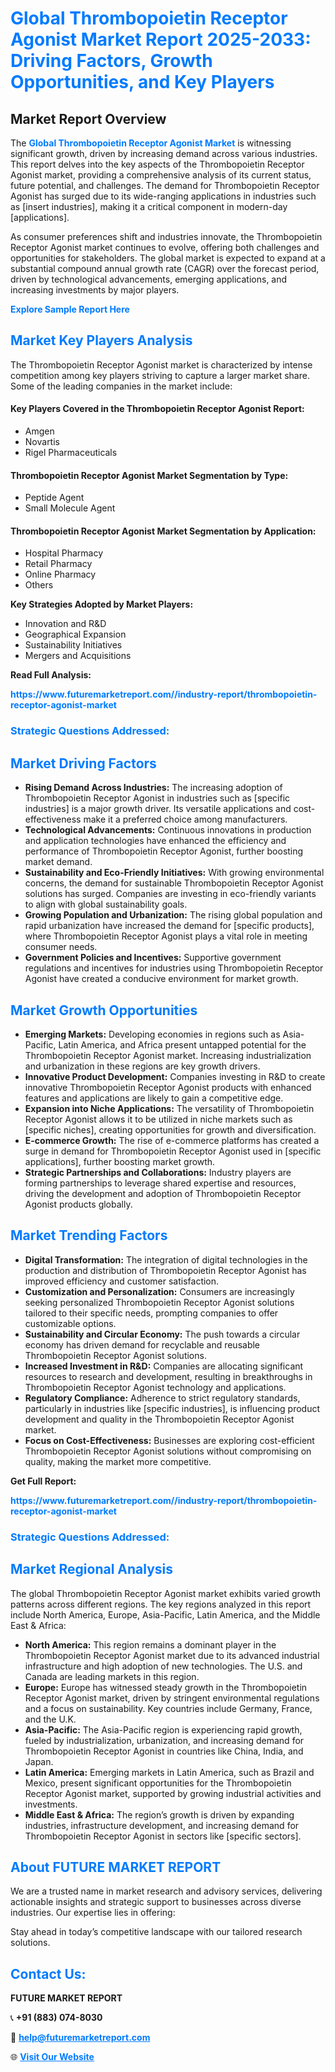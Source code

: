 <h1 style="color: #007BFF;">Global Thrombopoietin Receptor Agonist Market Report 2025-2033: Driving Factors, Growth Opportunities, and Key Players</h1>

<section id="overview">
<h2>Market Report Overview</h2>
<p>The <a href="https://www.futuremarketreport.com//industry-report/thrombopoietin-receptor-agonist-market" style="color: #007BFF; text-decoration: none;"><strong>Global Thrombopoietin Receptor Agonist Market</strong></a> is witnessing significant growth, driven by increasing demand across various industries. This report delves into the key aspects of the Thrombopoietin Receptor Agonist market, providing a comprehensive analysis of its current status, future potential, and challenges. The demand for Thrombopoietin Receptor Agonist has surged due to its wide-ranging applications in industries such as [insert industries], making it a critical component in modern-day [applications].</p>
<p>As consumer preferences shift and industries innovate, the Thrombopoietin Receptor Agonist market continues to evolve, offering both challenges and opportunities for stakeholders. The global market is expected to expand at a substantial compound annual growth rate (CAGR) over the forecast period, driven by technological advancements, emerging applications, and increasing investments by major players.</p>
</section>

<section id="overview">
<p><a href="https://www.futuremarketreport.com//request-sample/reportId=79474" style="color: #007BFF; text-decoration: none;"><strong>Explore Sample Report Here</strong></a></p>
</section>

<section id="key-players">
<h2 style="color: #007BFF;">Market Key Players Analysis</h2>
<p>The Thrombopoietin Receptor Agonist market is characterized by intense competition among key players striving to capture a larger market share. Some of the leading companies in the market include:</p>
<h4>Key Players Covered in the Thrombopoietin Receptor Agonist Report:</h4>
<ul><li>Amgen</li><li>Novartis</li><li>Rigel Pharmaceuticals</li></ul>
<h4>Thrombopoietin Receptor Agonist Market Segmentation by Type:</h4>
<ul><li>Peptide Agent</li><li>Small Molecule Agent</li></ul>

<h4>Thrombopoietin Receptor Agonist Market Segmentation by Application:</h4>
<ul><li>Hospital Pharmacy</li><li>Retail Pharmacy</li><li>Online Pharmacy</li><li>Others</li></ul>
<p><strong>Key Strategies Adopted by Market Players:</strong></p>
<ul>
<li>Innovation and R&D</li>
<li>Geographical Expansion</li>
<li>Sustainability Initiatives</li>
<li>Mergers and Acquisitions</li>
</ul>
</section>

<section>
<p><strong>Read Full Analysis: </strong></p><a href="https://www.futuremarketreport.com//industry-report/thrombopoietin-receptor-agonist-market" style="color: #007BFF; text-decoration: none;"><strong>https://www.futuremarketreport.com//industry-report/thrombopoietin-receptor-agonist-market</strong></a>
<h3 style="color: #007BFF;">Strategic Questions Addressed:</h3>
</section>

<section id="driving-factors">
<h2 style="color: #007BFF;">Market Driving Factors</h2>
<ul>
<li><strong>Rising Demand Across Industries:</strong> The increasing adoption of Thrombopoietin Receptor Agonist in industries such as [specific industries] is a major growth driver. Its versatile applications and cost-effectiveness make it a preferred choice among manufacturers.</li>
<li><strong>Technological Advancements:</strong> Continuous innovations in production and application technologies have enhanced the efficiency and performance of Thrombopoietin Receptor Agonist, further boosting market demand.</li>
<li><strong>Sustainability and Eco-Friendly Initiatives:</strong> With growing environmental concerns, the demand for sustainable Thrombopoietin Receptor Agonist solutions has surged. Companies are investing in eco-friendly variants to align with global sustainability goals.</li>
<li><strong>Growing Population and Urbanization:</strong> The rising global population and rapid urbanization have increased the demand for [specific products], where Thrombopoietin Receptor Agonist plays a vital role in meeting consumer needs.</li>
<li><strong>Government Policies and Incentives:</strong> Supportive government regulations and incentives for industries using Thrombopoietin Receptor Agonist have created a conducive environment for market growth.</li>
</ul>
</section>

<section id="growth-opportunities">
<h2 style="color: #007BFF;">Market Growth Opportunities</h2>
<ul>
<li><strong>Emerging Markets:</strong> Developing economies in regions such as Asia-Pacific, Latin America, and Africa present untapped potential for the Thrombopoietin Receptor Agonist market. Increasing industrialization and urbanization in these regions are key growth drivers.</li>
<li><strong>Innovative Product Development:</strong> Companies investing in R&D to create innovative Thrombopoietin Receptor Agonist products with enhanced features and applications are likely to gain a competitive edge.</li>
<li><strong>Expansion into Niche Applications:</strong> The versatility of Thrombopoietin Receptor Agonist allows it to be utilized in niche markets such as [specific niches], creating opportunities for growth and diversification.</li>
<li><strong>E-commerce Growth:</strong> The rise of e-commerce platforms has created a surge in demand for Thrombopoietin Receptor Agonist used in [specific applications], further boosting market growth.</li>
<li><strong>Strategic Partnerships and Collaborations:</strong> Industry players are forming partnerships to leverage shared expertise and resources, driving the development and adoption of Thrombopoietin Receptor Agonist products globally.</li>
</ul>
</section>

<section id="trending-factors">
<h2 style="color: #007BFF;">Market Trending Factors</h2>
<ul>
<li><strong>Digital Transformation:</strong> The integration of digital technologies in the production and distribution of Thrombopoietin Receptor Agonist has improved efficiency and customer satisfaction.</li>
<li><strong>Customization and Personalization:</strong> Consumers are increasingly seeking personalized Thrombopoietin Receptor Agonist solutions tailored to their specific needs, prompting companies to offer customizable options.</li>
<li><strong>Sustainability and Circular Economy:</strong> The push towards a circular economy has driven demand for recyclable and reusable Thrombopoietin Receptor Agonist solutions.</li>
<li><strong>Increased Investment in R&D:</strong> Companies are allocating significant resources to research and development, resulting in breakthroughs in Thrombopoietin Receptor Agonist technology and applications.</li>
<li><strong>Regulatory Compliance:</strong> Adherence to strict regulatory standards, particularly in industries like [specific industries], is influencing product development and quality in the Thrombopoietin Receptor Agonist market.</li>
<li><strong>Focus on Cost-Effectiveness:</strong> Businesses are exploring cost-efficient Thrombopoietin Receptor Agonist solutions without compromising on quality, making the market more competitive.</li>
</ul>
</section>

<section>
<p><strong>Get Full Report: </strong></p><a href="https://www.futuremarketreport.com//industry-report/thrombopoietin-receptor-agonist-market" style="color: #007BFF; text-decoration: none;"><strong>https://www.futuremarketreport.com//industry-report/thrombopoietin-receptor-agonist-market</strong></a>
<h3 style="color: #007BFF;">Strategic Questions Addressed:</h3>
</section>


<section id="regional-analysis">
<h2 style="color: #007BFF;">Market Regional Analysis</h2>
<p>The global Thrombopoietin Receptor Agonist market exhibits varied growth patterns across different regions. The key regions analyzed in this report include North America, Europe, Asia-Pacific, Latin America, and the Middle East & Africa:</p>
<ul>
<li><strong>North America:</strong> This region remains a dominant player in the Thrombopoietin Receptor Agonist market due to its advanced industrial infrastructure and high adoption of new technologies. The U.S. and Canada are leading markets in this region.</li>
<li><strong>Europe:</strong> Europe has witnessed steady growth in the Thrombopoietin Receptor Agonist market, driven by stringent environmental regulations and a focus on sustainability. Key countries include Germany, France, and the U.K.</li>
<li><strong>Asia-Pacific:</strong> The Asia-Pacific region is experiencing rapid growth, fueled by industrialization, urbanization, and increasing demand for Thrombopoietin Receptor Agonist in countries like China, India, and Japan.</li>
<li><strong>Latin America:</strong> Emerging markets in Latin America, such as Brazil and Mexico, present significant opportunities for the Thrombopoietin Receptor Agonist market, supported by growing industrial activities and investments.</li>
<li><strong>Middle East & Africa:</strong> The region’s growth is driven by expanding industries, infrastructure development, and increasing demand for Thrombopoietin Receptor Agonist in sectors like [specific sectors].</li>
</ul>
</section>

<footer>
<h2 style="color: #007BFF;">About FUTURE MARKET REPORT</h2>
<p>We are a trusted name in market research and advisory services, delivering actionable insights and strategic support to businesses across diverse industries. Our expertise lies in offering:</p>

<p>Stay ahead in today’s competitive landscape with our tailored research solutions.</p>

<h2 style="color: #007BFF;">Contact Us:</h2>
<p><strong>FUTURE MARKET REPORT</strong></p>
<p>📞 <strong>+91 (883) 074-8030</strong></p>
<p>📧 <strong><a href="mailto:help@futuremarketreport.com" style="color: #007BFF;">help@futuremarketreport.com</a></strong></p>
<p>🌐 <strong><a href="https://www.futuremarketreport.com/" style="color: #007BFF;">Visit Our Website</a></strong></p>
</footer>